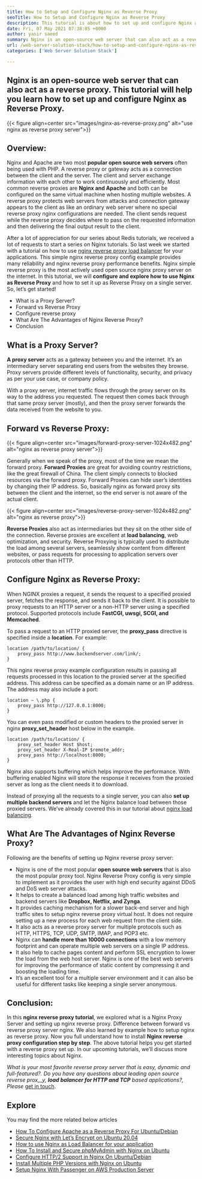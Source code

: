 ```yaml
---
title: How to Setup and Configure Nginx as Reverse Proxy
seoTitle: How to Setup and Configure Nginx as Reverse Proxy
description: This tutorial is about how to set up and configure Nginx as Reverse Proxy. NGINX is considered one of the most popular open-source reverse proxy web servers.
date: Fri, 07 May 2021 07:38:05 +0000
author: yasir saeed
summary: Nginx is an open-source web server that can also act as a reverse proxy. This tutorial will help you learn how to set up and configure Nginx as Reverse Proxy.
url: /web-server-solution-stack/how-to-setup-and-configure-nginx-as-reverse-proxy/
categories: ['Web Server Solution Stack']

---
```

## Nginx is an open-source web server that can also act as a reverse proxy. This tutorial will help you learn how to set up and configure Nginx as Reverse Proxy.

{{< figure align=center src="images/nginx-as-reverse-proxy.png" alt="use nginx as reverse proxy server">}}  

## Overview:

Nginx and Apache are two most **popular open source web servers** often being used with PHP. A reverse proxy or gateway acts as a connection between the client and the server. The client and server exchange information with each other to work continuously and efficiently. Most common reverse proxies are **Nginx and Apache** and both can be configured on the same virtual machine when hosting multiple websites. A reverse proxy protects web servers from attacks and connection gateway appears to the client as like an ordinary web server where no special reverse proxy nginx configurations are needed. The client sends request while the reverse proxy decides where to pass on the requested information and then delivering the final output result to the client.

After a lot of appreciation for our series about Redis tutorials, we received a lot of requests to start a series on Nginx tutorials. So last week we started with a tutorial on how to use [nginx reverse proxy load balancer][1] for your applications. This simple nginx reverse proxy config example provides many reliability and nginx reverse proxy performance benefits. Nginx simple reverse proxy is the most actively used open source nginx proxy server on the internet. In this tutorial, we will **configure and explore how to use Nginx as Reverse Proxy** and how to set it up as Reverse Proxy on a single server. So, let’s get started!

  * What is a Proxy Server?
  * Forward vs Reverse Proxy
  * Configure reverse proxy
  * What Are The Advantages of Nginx Reverse Proxy?
  * Conclusion

## What is a Proxy Server?

**A proxy server** acts as a gateway between you and the internet. It’s an intermediary server separating end users from the websites they browse. Proxy servers provide different levels of functionality, security, and privacy as per your use case, or company policy.

With a proxy server, internet traffic flows through the proxy server on its way to the address you requested. The request then comes back through that same proxy server (mostly), and then the proxy server forwards the data received from the website to you.

## Forward vs Reverse Proxy:

{{< figure align=center src="images/forward-proxy-server-1024x482.png" alt="nginx as reverse proxy server">}}  

Generally when we speak of the proxy, most of the time we mean the forward proxy. **Forward Proxies** are great for avoiding country restrictions, like the great firewall of China. The client simply connects to blocked resources via the forward proxy. Forward Proxies can hide user’s identities by changing their IP address. So, basically nginx as forward proxy sits between the client and the internet, so the end server is not aware of the actual client.

{{< figure align=center src="images/reverse-proxy-server-1024x482.png" alt="nginx as reverse proxy">}}  

**Reverse Proxies** also act as intermediaries but they sit on the other side of the connection. Reverse proxies are excellent at **load balancing**, web optimization, and security. Reverse Proxying is typically used to distribute the load among several servers, seamlessly show content from different websites, or pass requests for processing to application servers over protocols other than HTTP.

## Configure Nginx as Reverse Proxy:

When NGINX proxies a request, it sends the request to a specified proxied server, fetches the response, and sends it back to the client. It is possible to proxy requests to an HTTP server or a non-HTTP server using a specified protocol. Supported protocols include **FastCGI, uwsgi, SCGI, and Memcached**.

To pass a request to an HTTP proxied server, the **proxy_pass** directive is specified inside a **location**. For example:


```
location /path/to/location/ {
    proxy_pass http://www.backendserver.com/link/;
}
```


This nginx reverse proxy example configuration results in passing all requests processed in this location to the proxied server at the specified address. This address can be specified as a domain name or an IP address. The address may also include a port:


```
location ~ \.php {
    proxy_pass http://127.0.0.1:8000;
}
```


You can even pass modified or custom headers to the proxied server in nginx **proxy\_set\_header** host below in the example.


```
location /path/to/location/ {
    proxy_set_header Host $host;
    proxy_set_header X-Real-IP $remote_addr;
    proxy_pass http://localhost:8000;
}
```


Nginx also supports buffering which helps improve the performance. With buffering enabled Nginx will store the response it receives from the proxied server as long as the client needs it to download.

Instead of proxying all the requests to a single server, you can also **set up multiple backend servers** and let the Nginx balance load between those proxied servers. We’ve already covered this in our tutorial about [nginx load balancing][1].

## What Are The Advantages of Nginx Reverse Proxy?

Following are the benefits of setting up Nginx reverse proxy server:

  * Nginx is one of the most popular **open source web servers** that is also the most popular proxy tool. Nginx Reverse Proxy config is very simple to implement as it provides the user with high end security against DDoS and DoS web server attacks. 
  * It helps to create a balanced load among high traffic websites and backend servers like **Dropbox, Netflix, and Zynga**. 
  * It provides caching mechanism for a slower back-end server and high traffic sites to setup nginx reverse proxy virtual host. It does not require setting up a new process for each web request from the client side. 
  * It also acts as a reverse proxy server for multiple protocols such as HTTP, HTTPS, TCP, UDP, SMTP, IMAP, and POP3 etc. 
  * Nginx can **handle more than 10000 connections** with a low memory footprint and can operate multiple web servers on a single IP address. 
  * It also help to cache pages content and perform SSL encryption to lower the load from the web host server. Nginx is one of the best web servers for improving the performance of static content by compressing it and boosting the loading time. 
  * It’s an excellent tool for a multiple server environment and it can also be useful for different tasks like keeping a single server anonymous.

## Conclusion:

In this **nginx reverse proxy tutorial**, we explored what is a Nginx Proxy Server and setting up nginx reverse proxy. Difference between forward vs reverse proxy server nginx. We also learned by example how to setup nginx as reverse proxy. Now you full understand how to install **Nginx reverse proxy configuration step by step**. The above tutorial helps you get started with a reverse proxy set up. In our upcoming tutorials, we’ll discuss more interesting topics about Nginx.

_What is your most favorite _reverse proxy_ server that is easy, dynamic and full-featured?. Do you have any questions about leading_ _open source _reverse prox__y, **load balancer for HTTP and TCP** based applications_?, Please_ [get in touch][2].

## Explore

You may find the more related below articles

  * [How To Configure Apache as a Reverse Proxy For Ubuntu/Debian][3]
  * [Secure Nginx with Let’s Encrypt on Ubuntu 20.04][4]
  * [How to use Nginx as Load Balancer for your application][1]
  * [How To Install and Secure phpMyAdmin with Nginx on Ubuntu][5]
  * [Configure HTTP/2 Support in Nginx On Ubuntu/Debian][6]
  * [Install Multiple PHP Versions with Nginx on Ubuntu][7]
  * [Setup Nginx With Passenger on AWS Production Server][8]

 [1]: https://blog.containerize.com/2021/04/30/how-to-use-nginx-as-load-balancer-for-your-application/
 [2]: mailto:yasir.saeed@aspose.com
 [3]: https://blog.containerize.com/2021/05/21/how-to-configure-apache-as-a-reverse-proxy-for-ubuntudebian/
 [4]: https://blog.containerize.com/2021/04/19/how-to-secure-nginx-with-letsencrypt-on-ubuntu-20.04/
 [5]: https://blog.containerize.com/2021/06/04/how-to-install-and-secure-phpmyadmin-with-nginx-on-ubuntu/
 [6]: https://blog.containerize.com/2021/05/28/how-to-configure-http2-support-in-nginx-on-ubuntudebian/
 [7]: https://blog.containerize.com/2021/05/21/how-to-install-multiple-php-versions-with-nginx-on-ubuntu/
 [8]: https://blog.containerize.com/2021/05/07/how-to-setup-nginx-with-passenger-on-aws-production-server/